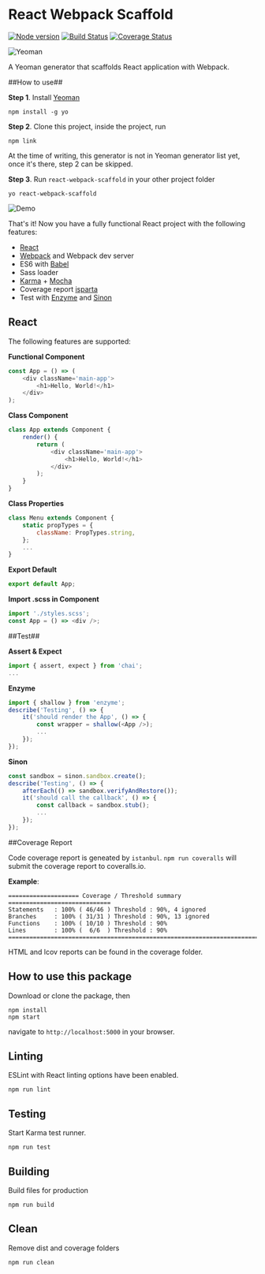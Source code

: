 # React Webpack Scaffold

[![Node version](https://img.shields.io/badge/node-v4%20%7C%20v5%20%7C%20v6-orange.svg)](https://img.shields.io/badge/node-v4%20%7C%20v5%20%7C%20v6-orange.svg)
[![Build Status](https://travis-ci.org/jeantimex/generator-react-webpack-scaffold.svg?branch=master)](https://travis-ci.org/jeantimex/generator-react-webpack-scaffold)
[![Coverage Status](https://coveralls.io/repos/github/jeantimex/generator-react-webpack-scaffold/badge.svg?branch=master)](https://coveralls.io/github/jeantimex/generator-react-webpack-scaffold?branch=master)

![Yeoman](http://jinandsu.net/generator-react-webpack-scaffold/yeoman-masthead.png)

A Yeoman generator that scaffolds React application with Webpack.

##How to use##

**Step 1**. Install [Yeoman](http://yeoman.io/)
```
npm install -g yo
```

**Step 2**. Clone this project, inside the project, run
```
npm link
```
At the time of writing, this generator is not in Yeoman generator list yet, once it's there, step 2 can be skipped.

**Step 3**. Run `react-webpack-scaffold` in your other project folder
```
yo react-webpack-scaffold
```

![Demo](http://jinandsu.net/generator-react-webpack-scaffold/command.png)

That's it! Now you have a fully functional React project with the following features:

- [React](https://facebook.github.io/react/)
- [Webpack](https://webpack.github.io/) and Webpack dev server
- ES6 with [Babel](https://babeljs.io/)
- Sass loader
- [Karma](https://karma-runner.github.io/1.0/index.html) + [Mocha](https://mochajs.org/)
- Coverage report [isparta](https://github.com/douglasduteil/isparta)
- Test with [Enzyme](https://github.com/airbnb/enzyme) and [Sinon](http://sinonjs.org/)

## React

The following features are supported:

**Functional Component**
```javascript
const App = () => (
    <div className='main-app'>
        <h1>Hello, World!</h1>
    </div>
);
```
 
**Class Component**
```javascript
class App extends Component {
    render() {
        return (
            <div className='main-app'>
                <h1>Hello, World!</h1>
            </div>
        );
    }
}
```
 
**Class Properties**
```javascript
class Menu extends Component {
    static propTypes = {
        className: PropTypes.string,
    };
    ...
}
```

**Export Default**
```javascript
export default App;
```

**Import .scss in Component**
```javascript
import './styles.scss';
const App = () => <div />;
```

##Test##

**Assert & Expect**
```javascript
import { assert, expect } from 'chai';
...
```

**Enzyme**
```javascript
import { shallow } from 'enzyme';
describe('Testing', () => {
    it('should render the App', () => {
        const wrapper = shallow(<App />);
        ...
    });
});
```

**Sinon**
```javascript
const sandbox = sinon.sandbox.create();
describe('Testing', () => {
    afterEach(() => sandbox.verifyAndRestore());
    it('should call the callback', () => {
        const callback = sandbox.stub();
        ...
    });
});
```

##Coverage Report

Code coverage report is geneated by `istanbul`. `npm run coveralls` will submit the coverage report to coveralls.io.

**Example**:
```
==================== Coverage / Threshold summary =============================
Statements   : 100% ( 46/46 ) Threshold : 90%, 4 ignored
Branches     : 100% ( 31/31 ) Threshold : 90%, 13 ignored
Functions    : 100% ( 10/10 ) Threshold : 90%
Lines        : 100% (  6/6  ) Threshold : 90%
================================================================================
```

HTML and lcov reports can be found in the coverage folder.

## How to use this package
Download or clone the package, then
```
npm install
npm start
```
navigate to `http://localhost:5000` in your browser.

## Linting
ESLint with React linting options have been enabled.
```
npm run lint
```

## Testing
Start Karma test runner.
```
npm run test
```

## Building
Build files for production
```
npm run build
```

## Clean
Remove dist and coverage folders
```
npm run clean
```

